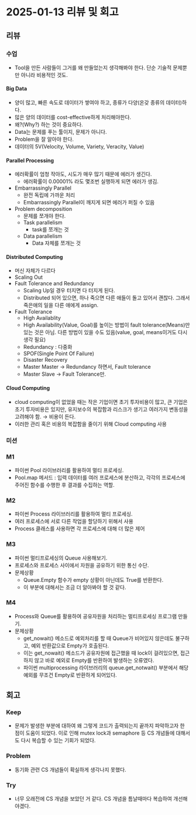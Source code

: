 # 2025-01-13 리뷰 및 회고

## 리뷰
### 수업
- Tool을 만든 사람들이 그거를 왜 만들었는지 생각해봐야 한다. 단순 기술적 문제뿐만 아니라 비용적인 것도. 

#### Big Data
- 양이 많고, 빠른 속도로 데이터가 쌓여야 하고, 종류가 다양(온갖 종류의 데이터)하다.
- 많은 양의 데이터를 cost-effective하게 처리해야한다.
- 왜?(Why?) 하는 것이 중요하다.
- Data는 문제를 푸는 툴이지, 문제가 아니다.
- Problem을 잘 알아야 한다.
- 데이터의 5V(Velocity, Volume, Variety, Veracity, Value)

#### Parallel Processing
- 에러확률이 엄청 작아도, 시도가 매우 많기 때문에 에러가 생긴다.
    - 에러확률이 0.00001% 라도 몇조번 실행하게 되면 에러가 생김.
- Embarrassingly Parallel
    - 완전 독립에 가까운 처리
    - Embarrassingly Parallel이 깨지게 되면 에러가 퍼질 수 있음
- Problem decomposition
    - 문제를 쪼개야 한다.
    - Task parallelism
        - task를 쪼개는 것
    - Data parallelism
        - Data 자체를 쪼개는 것

#### Distributed Computing
- 머신 자체가 다르다
- Scaling Out
- Fault Tolerance and Redundancy
    - Scaling Up일 경우 터지면 다 터지게 된다.
    - Distributed 되어 있으면, 하나 죽으면 다른 애들이 돌고 있어서 괜찮다. 그래서 죽은애의 일을 다른 애에게 assign.
- Fault Tolerance
    - High Availablity
    - High Availability(Value, Goal)를 높이는 방법이 fault tolerance(Means)만 있는 것은 아님. 다른 방법이 있을 수도 있음(value, goal, means이거도 다시 생각 필요)
    - Redundancy : 다중화
    - SPOF(Single Point Of Failure)
    - Disaster Recovery
    - Master Master → Redundancy 하면서, Fault tolerance
    - Master Slave → Fault Tolerance만.

#### Cloud Computing 
- cloud computing이 없었을 때는 작은 기업이면 초기 투자비용이 많고, 큰 기업은 초기 투자비용은 있지만, 유지보수의 복잡함과 리스크가 생기고 여러가지 변동성을 고려해야 함. → 비용이 든다.
- 이러한 관리 혹은 비용의 복잡함을 줄이기 위해 Cloud computing 사용

### 미션

### M1
- 파이썬 Pool 라이브러리를 활용하여 멀티 프로세싱.
- Pool.map 메서드 : 입력 데이터를 여러 프로세스에 분산하고, 각각의 프로세스에 주어진 함수를 수행한 후 결과를 수집하는 역할. 

### M2
- 파이썬 Process 라이브러리를 활용하여 멀티 프로세싱.
- 여러 프로세스에 서로 다른 작업을 할당하기 위해서 사용
- Process 클래스를 사용하면 각 프로세스에 대해 더 많은 제어

### M3
- 파이썬 멀티프로세싱의 Queue 사용해보기. 
- 프로세스와 프로세스 사이에서 자원을 공유하기 위한 통신 수단.
- 문제상황
    - Queue.Empty 함수가 empty 상황이 아닌데도 True를 반환한다.
    - 이 부분에 대해서는 조금 더 알아봐야 할 것 같다.

### M4
- Process와 Queue를 활용하여 공유자원을 처리하는 멀티프로세싱 프로그램 만들기. 
- 문제상황
    - get_nowait() 메소드로 예외처리를 할 때 Queue가 비어있지 않은데도 불구하고, 예외 반환값으로 Empty가 호출된다. 
    - 이는 get_nowait() 메소드가 공유자원에 접근했을 때 lock이 걸려있으면, 접근하지 않고 바로 예외로 Empty를 반환하여 발생하는 오류였다. 
    - 파이썬 multiprocessing 라이브러리의 queue.get_notwait() 부분에서 해당 예외를 무조건 Empty로 반환하게 되어있다. 

## 회고
### Keep
- 문제가 발생한 부분에 대하여 왜 그렇게 코드가 출력되는지 끝까지 파악하고자 한 점이 도움이 되었다. 이로 인해 mutex lock과 semaphore 등 CS 개념들에 대해서도 다시 복습할 수 있는 기회가 되었다.

### Problem
- 동기화 관련 CS 개념들이 확실하게 생각나지 못했다. 

### Try
- 너무 오래전에 CS 개념을 보았던 거 같다. CS 개념을 틈날때마다 복습하여 개선해야겠다.